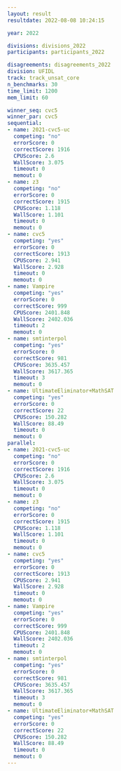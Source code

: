 ```yaml
---
layout: result
resultdate: 2022-08-08 10:24:15

year: 2022

divisions: divisions_2022
participants: participants_2022

disagreements: disagreements_2022
division: UFIDL
track: track_unsat_core
n_benchmarks: 30
time_limit: 1200
mem_limit: 60

winner_seq: cvc5
winner_par: cvc5
sequential:
- name: 2021-cvc5-uc
  competing: "no"
  errorScore: 0
  correctScore: 1916
  CPUScore: 2.6
  WallScore: 3.075
  timeout: 0
  memout: 0
- name: z3
  competing: "no"
  errorScore: 0
  correctScore: 1915
  CPUScore: 1.118
  WallScore: 1.101
  timeout: 0
  memout: 0
- name: cvc5
  competing: "yes"
  errorScore: 0
  correctScore: 1913
  CPUScore: 2.941
  WallScore: 2.928
  timeout: 0
  memout: 0
- name: Vampire
  competing: "yes"
  errorScore: 0
  correctScore: 999
  CPUScore: 2401.848
  WallScore: 2402.036
  timeout: 2
  memout: 0
- name: smtinterpol
  competing: "yes"
  errorScore: 0
  correctScore: 981
  CPUScore: 3635.457
  WallScore: 3617.365
  timeout: 3
  memout: 0
- name: UltimateEliminator+MathSAT
  competing: "yes"
  errorScore: 0
  correctScore: 22
  CPUScore: 150.282
  WallScore: 88.49
  timeout: 0
  memout: 0
parallel:
- name: 2021-cvc5-uc
  competing: "no"
  errorScore: 0
  correctScore: 1916
  CPUScore: 2.6
  WallScore: 3.075
  timeout: 0
  memout: 0
- name: z3
  competing: "no"
  errorScore: 0
  correctScore: 1915
  CPUScore: 1.118
  WallScore: 1.101
  timeout: 0
  memout: 0
- name: cvc5
  competing: "yes"
  errorScore: 0
  correctScore: 1913
  CPUScore: 2.941
  WallScore: 2.928
  timeout: 0
  memout: 0
- name: Vampire
  competing: "yes"
  errorScore: 0
  correctScore: 999
  CPUScore: 2401.848
  WallScore: 2402.036
  timeout: 2
  memout: 0
- name: smtinterpol
  competing: "yes"
  errorScore: 0
  correctScore: 981
  CPUScore: 3635.457
  WallScore: 3617.365
  timeout: 3
  memout: 0
- name: UltimateEliminator+MathSAT
  competing: "yes"
  errorScore: 0
  correctScore: 22
  CPUScore: 150.282
  WallScore: 88.49
  timeout: 0
  memout: 0
---
```

